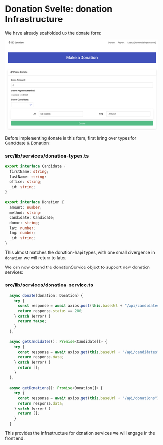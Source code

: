 # Donation Svelte: donation Infrastructure 

We have already scaffolded up the donate form:

![](img/08.png)

Before implementing donate in this form, first bring over types for Candidate & Donation:

### src/lib/services/donation-types.ts

~~~typescript
export interface Candidate {
  firstName: string;
  lastName: string;
  office: string;
  _id: string;
}

export interface Donation {
  amount: number;
  method: string;
  candidate: Candidate;
  donor: string;
  lat: number;
  lng: number;
  _id: string;
}
~~~

This almost matches the donation-hapi types, with one small divergence in `donation` we will return to later.

We can now extend the donationService object to support new donation services: 

### src/lib/services/donation-service.ts

~~~typescript
  async donate(donation: Donation) {
    try {
      const response = await axios.post(this.baseUrl + "/api/candidates/" + donation.candidate._id + "/donations", donation);
      return response.status == 200;
    } catch (error) {
      return false;
    }
  },

  async getCandidates(): Promise<Candidate[]> {
    try {
      const response = await axios.get(this.baseUrl + "/api/candidates");
      return response.data;
    } catch (error) {
      return [];
    }
  },

  async getDonations(): Promise<Donation[]> {
    try {
      const response = await axios.get(this.baseUrl + "/api/donations");
      return response.data;
    } catch (error) {
      return [];
    }
  }    
~~~

This provides the infrastructure for donation services we will engage in the front end.

